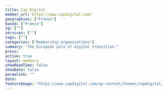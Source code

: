 ```yaml
---
title: Cap Digital
member_url: https://www.capdigital.com/
geographies: ["France"]
based: ["France"]
ig: [""] 
services: [""] 
tags: [""]
categories: ["Membership organizations"]
summary: "the European pole of digital transition."
press:
active: true
layout: members
showReadTime: false
showDate: false
permalink: ""
date: 
featureImage: "https://www.capdigital.com/wp-content/themes/capdigital/img/logo2x.png"
---
```

